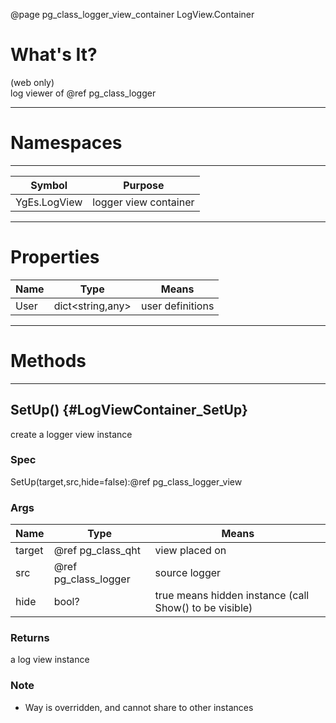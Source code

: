 ﻿@page pg_class_logger_view_container LogView.Container

# What's It?

(web only)  
log viewer of @ref pg_class_logger

-----
# Namespaces

-----
| Symbol | Purpose |
|--------|---------|
| YgEs.LogView | logger view container |

-----
# Properties

| Name | Type | Means |
|------|------|-------|
| User | dict<string,any> | user definitions |

-----
# Methods

-----
## SetUp() {#LogViewContainer_SetUp}

create a logger view instance

### Spec

SetUp(target,src,hide=false):@ref pg_class_logger_view

### Args

| Name | Type | Means |
|------|------|-------|
| target | @ref pg_class_qht | view placed on |
| src | @ref pg_class_logger | source logger |
| hide | bool? | true means hidden instance (call Show() to be visible) |

### Returns

a log view instance

### Note

- Way is overridden, and cannot share to other instances

